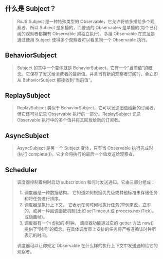 ## 什么是 Subject？
> RxJS Subject 是一种特殊类型的 Observable，它允许将值多播给多个观察者，所以 Subject 是多播的，而普通的 Observables 是单播的(每个已订阅的观察者都拥有 Observable 的独立执行)。多播 Observable 在底层是通过使用 Subject 使得多个观察者可以看见同一个 Observable 执行。

## BehaviorSubject
> Subject 的其中一个变体就是 BehaviorSubject，它有一个“当前值”的概念。它保存了发送给消费者的最新值。并且当有新的观察者订阅时，会立即从 BehaviorSubject 那接收到“当前值”。

## ReplaySubject
> ReplaySubject 类似于 BehaviorSubject，它可以发送旧值给新的订阅者，但它还可以记录 Observable 执行的一部分。ReplaySubject 记录 Observable 执行中的多个值并将其回放给新的订阅者。

## AsyncSubject
> AsyncSubject 是另一个 Subject 变体，只有当 Observable 执行完成时(执行 complete())，它才会将执行的最后一个值发送给观察者。

## Scheduler
> 调度器控制着何时启动 subscription 和何时发送通知。它由三部分组成：
>1. 调度器是一种数据结构。 它知道如何根据优先级或其他标准来存储任务和将任务进行排序。
>1. 调度器是执行上下文。 它表示在何时何地执行任务(举例来说，立即的，或另一种回调函数机制(比如 setTimeout 或 process.nextTick)，或动画帧)。
>1. 调度器有一个(虚拟的)时钟。 调度器功能通过它的 getter 方法 now() 提供了“时间”的概念。在具体调度器上安排的任务将严格遵循该时钟所表示的时间。
>
> 调度器可以让你规定 Observable 在什么样的执行上下文中发送通知给它的观察者。
